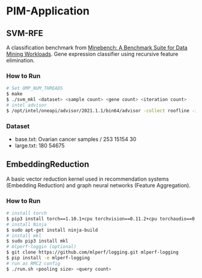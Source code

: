 # PIM-Application

## SVM-RFE
A classification benchmark from [Minebench: A Benchmark Suite for Data Mining Workloads](https://ieeexplore.ieee.org/document/4086147). Gene expression classifier using recursive feature elimination.

### How to Run
```bash
# Set OMP_NUM_THREADS
$ make
$ ./svm_mkl <dataset> <sample count> <gene count> <iteration count>
# intel advisor
$ /opt/intel/oneapi/advisor/2021.1.1/bin64/advisor -collect roofline -interval=1 -data-limit=510 -profile-python -project-dir /home/arc-x7/hyunji/PIM-Application/SVM-RFE -- ./svm_mkl Dataset/large.txt 180 54675
```

### Dataset
* base.txt: Ovarian cancer samples / 253 15154 30
* large.txt: 180 54675

## EmbeddingReduction
A basic vector reduction kernel used in recommendation systems (Embedding Reduction) and graph neural networks (Feature Aggregation).

### How to Run
```bash
# install torch
$ pip3 install torch==1.10.1+cpu torchvision==0.11.2+cpu torchaudio==0.10.1+cpu -f https://download.pytorch.org/whl/cpu/torch_stable.html
# install Ninja
$ sudo apt-get install ninja-build
# install mkl
$ sudo pip3 install mkl
# mlperf-loggin (optional)
$ git clone https://github.com/mlperf/logging.git mlperf-logging
$ pip install -e mlperf-logging
# run as RMC2 config
$ ./run.sh <pooling size> <query count>
```